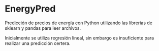 # EnergyPred
Predicción de precios de energía con Python utilizando las librerias de sklearn y pandas para leer archivos. 

Inicialmente se utiliza regresión lineal, sin embargo es insuficiente para realizar una predicción certera. 
